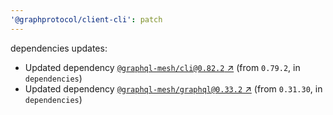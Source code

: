 ```yaml
---
'@graphprotocol/client-cli': patch
---
```

dependencies updates:
  - Updated dependency [`@graphql-mesh/cli@0.82.2` ↗︎](https://www.npmjs.com/package/@graphql-mesh/cli/v/0.82.2) (from `0.79.2`, in `dependencies`)
  - Updated dependency [`@graphql-mesh/graphql@0.33.2` ↗︎](https://www.npmjs.com/package/@graphql-mesh/graphql/v/0.33.2) (from `0.31.30`, in `dependencies`)
